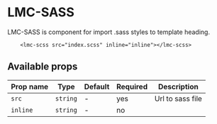 # LMC-SASS

LMC-SASS is component for import .sass styles to template heading. 

```mjml
	<lmc-scss src="index.scss" inline="inline"></lmc-scss>
```

## Available props

| Prop name      | Type                                         | Default          | Required | Description                |
| -------------- | -------------------------------------------- | ---------------- | -------- | -------------------------- |
| `src`          | `string`                                     | -                | yes      | Url to sass file           |
| `inline`       | `string`                                     | -                | no       |      |
